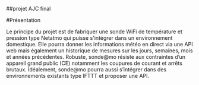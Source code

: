 ##projet AJC final

#Présentation

Le principe du projet est de fabriquer une sonde WiFi de température et pression type Netatmo qui puisse s'intégrer dans un environnement domestique.
Elle pourra donner les informations météo en direct via une API web mais également un historique de mesures sur les jours, semaines, mois et années précédentes.
Robuste, sonde@mo résiste aux contraintes d’un appareil grand public (CE) notamment les coupures de courant et arrêts brutaux.
Idéalement, sonde@mo pourra aussi s’intégrer dans des environnements existants type IFTTT et proposer une API.
